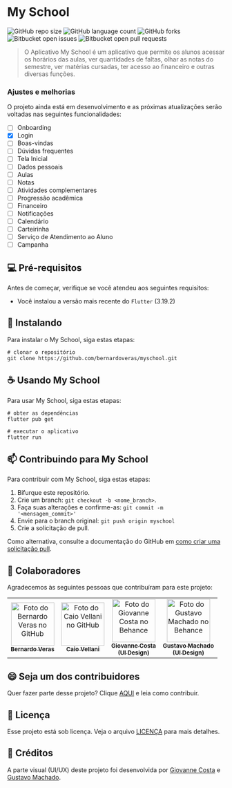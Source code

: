 # My School

![GitHub repo size](https://img.shields.io/github/repo-size/bernardoveras/myschool?style=for-the-badge)
![GitHub language count](https://img.shields.io/github/languages/count/bernardoveras/myschool?style=for-the-badge)
![GitHub forks](https://img.shields.io/github/forks/bernardoveras/myschool?style=for-the-badge)
![Bitbucket open issues](https://img.shields.io/bitbucket/issues/bernardoveras/myschool?style=for-the-badge)
![Bitbucket open pull requests](https://img.shields.io/bitbucket/pr-raw/bernardoveras/myschool?style=for-the-badge)

<!-- <img src="imagem.png" alt="Exemplo imagem"> -->

> O Aplicativo My School é um aplicativo que permite os alunos acessar os horários das aulas, ver quantidades de faltas, olhar as notas do semestre, ver matérias cursadas, ter acesso ao financeiro e outras diversas funções.

### Ajustes e melhorias

O projeto ainda está em desenvolvimento e as próximas atualizações serão voltadas nas seguintes funcionalidades:

- [ ] Onboarding
- [x] Login
- [ ] Boas-vindas
- [ ] Dúvidas frequentes
- [ ] Tela Inicial
- [ ] Dados pessoais
- [ ] Aulas
- [ ] Notas
- [ ] Atividades complementares
- [ ] Progressão acadêmica
- [ ] Financeiro
- [ ] Notificações
- [ ] Calendário
- [ ] Carteirinha
- [ ] Serviço de Atendimento ao Aluno
- [ ] Campanha

## 💻 Pré-requisitos

Antes de começar, verifique se você atendeu aos seguintes requisitos:

- Você instalou a versão mais recente do `Flutter` (3.19.2)

## 🚀 Instalando

Para instalar o My School, siga estas etapas:

```
# clonar o repositório
git clone https://github.com/bernardoveras/myschool.git
```

## ☕ Usando My School

Para usar My School, siga estas etapas:

```
# obter as dependências
flutter pub get

# executar o aplicativo
flutter run
```

## 📫 Contribuindo para My School

Para contribuir com My School, siga estas etapas:

1. Bifurque este repositório.
2. Crie um branch: `git checkout -b <nome_branch>`.
3. Faça suas alterações e confirme-as: `git commit -m '<mensagem_commit>'`
4. Envie para o branch original: `git push origin myschool`
5. Crie a solicitação de pull.

Como alternativa, consulte a documentação do GitHub em [como criar uma solicitação pull](https://help.github.com/en/github/collaborating-with-issues-and-pull-requests/creating-a-pull-request).

## 🤝 Colaboradores

Agradecemos às seguintes pessoas que contribuíram para este projeto:

<table>
  <tr>
    <td align="center">
      <a href="#" title="Bernardo Veras">
        <img src="https://avatars.githubusercontent.com/u/56937988" width="100px;" alt="Foto do Bernardo Veras no GitHub"/><br>
        <sub>
          <b>Bernardo Veras</b>
        </sub>
      </a>
    </td>
    <td align="center">
      <a href="#" title="Caio Vellani">
        <img src="https://avatars.githubusercontent.com/u/130803251?v=4" width="100px;" alt="Foto do Caio Vellani no GitHub"/><br>
        <sub>
          <b>Caio Vellani</b>
        </sub>
      </a>
    </td>
    <td align="center">
      <a href="#" title="Giovanne Costa">
        <img src="https://mir-s3-cdn-cf.behance.net/user/230/4e7ca387663677.5f31551c552a0.jpg" width="100px;" alt="Foto do Giovanne Costa no Behance"/><br>
        <sub>
          <b>Giovanne Costa<br>(UI Design)</b>
        </sub>
      </a>
    </td>
    <td align="center">
      <a href="#" title="Gustavo Machado">
        <img src="https://mir-s3-cdn-cf.behance.net/user/230/75f529178659203.65cfba6c4432f.jpg" width="100px;" alt="Foto do Gustavo Machado no Behance"/><br>
        <sub>
          <b>Gustavo Machado<br>(UI Design)</b>
        </sub>
      </a>
    </td>
  </tr>
</table>

## 😄 Seja um dos contribuidores

Quer fazer parte desse projeto? Clique [AQUI](CONTRIBUTING.md) e leia como contribuir.

## 📝 Licença

Esse projeto está sob licença. Veja o arquivo [LICENÇA](LICENSE.md) para mais detalhes.

## 💌 Créditos

A parte visual (UI/UX) deste projeto foi desenvolvida por [Giovanne Costa](https://www.behance.net/giovannecosta) e [Gustavo Machado](https://www.behance.net/gvstavomachado).
